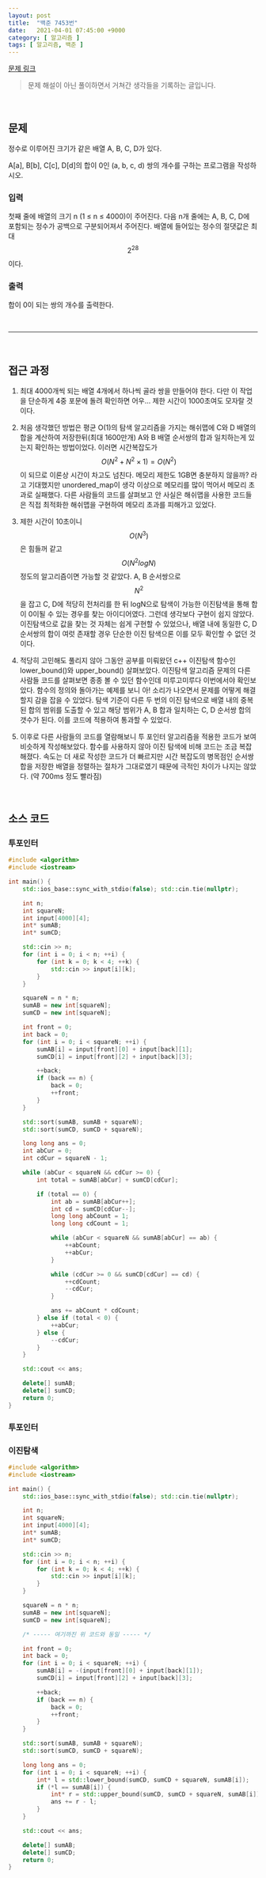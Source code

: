 ```yaml
---
layout: post
title:  "백준 7453번"
date:   2021-04-01 07:45:00 +9000
category: [ 알고리즘 ]
tags: [ 알고리즘, 백준 ]
---
```


[문제 링크](https://www.acmicpc.net/problem/7453)

> 문제 해설이 아닌 풀이하면서 거쳐간 생각들을 기록하는 글입니다.

<br>

## **문제**
정수로 이루어진 크기가 같은 배열 A, B, C, D가 있다.

A\[a\], B\[b\], C\[c\], D\[d\]의 합이 0인 (a, b, c, d) 쌍의 개수를 구하는 프로그램을 작성하시오.

### **입력**
첫째 줄에 배열의 크기 n (1 ≤ n ≤ 4000)이 주어진다. 다음 n개 줄에는 A, B, C, D에 포함되는 정수가 공백으로 구분되어져서 주어진다. 배열에 들어있는 정수의 절댓값은 최대 $$2^{28}$$이다.

### **출력**
합이 0이 되는 쌍의 개수를 출력한다.

<br>

---

<br>

## **접근 과정**
1. 최대 4000개씩 되는 배열 4개에서 하나씩 골라 쌍을 만들어야 한다. 다만 이 작업을 단순하게 4중 포문에 돌려 확인하면 어우... 제한 시간이 1000초여도 모자랄 것이다.

2. 처음 생각했던 방법은 평균 O(1)의 탐색 알고리즘을 가지는 해쉬맵에 C와 D 배열의 합을 계산하여 저장한뒤(최대 1600만개) A와 B 배열 순서쌍의 합과 일치하는게 있는지 확인하는 방법이었다. 이러면 시간복잡도가 $$O(N^2 + N^2 \times 1) = O(N^2)$$이 되므로 이론상 시간이 차고도 넘친다. 메모리 제한도 1GB면 충분하지 않을까? 라고 기대했지만 unordered_map이 생각 이상으로 메모리를 많이 먹어서 메모리 초과로 실패했다. 다른 사람들의 코드를 살펴보고 안 사실은 해쉬맵을 사용한 코드들은 직접 최적화한 해쉬맵을 구현하여 메모리 초과를 피해가고 있었다.

3. 제한 시간이 10초이니 $$O(N^3)$$은 힘들꺼 같고 $$O(N^2 logN)$$ 정도의 알고리즘이면 가능할 것 같았다. A, B 순서쌍으로 $$N^2$$을 잡고 C, D에 적당히 전처리를 한 뒤 logN으로 탐색이 가능한 이진탐색을 통해 합이 0이될 수 있는 경우를 찾는 아이디어였다. 그런데 생각보다 구현이 쉽지 않았다. 이진탐색으로 값을 찾는 것 자체는 쉽게 구현할 수 있었으나, 배열 내에 동일한 C, D 순서쌍의 합이 여럿 존재할 경우 단순한 이진 탐색으론 이를 모두 확인할 수 없던 것이다.

4. 적당히 고민해도 풀리지 않아 그동안 공부를 미뤄왔던 c++ 이진탐색 함수인 lower_bound()와 upper_bound() 살펴보았다. 이진탐색 알고리즘 문제의 다른 사람들 코드를 살펴보면 종종 볼 수 있던 함수인데 미루고미루다 이번에서야 확인보았다. 함수의 정의와 돌아가는 예제를 보니 아! 소리가 나오면서 문제를 어떻게 해결할지 감을 잡을 수 있었다. 탐색 기준이 다른 두 번의 이진 탐색으로 배열 내의 중복된 합의 범위를 도출할 수 있고 해당 범위가 A, B 합과 일치하는 C, D 순서쌍 합의 갯수가 된다. 이를 코드에 적용하여 통과할 수 있었다.

5. 이후로 다른 사람들의 코드를 열람해보니 투 포인터 알고리즘을 적용한 코드가 보여 비슷하게 작성해보았다. 함수를 사용하지 않아 이진 탐색에 비해 코드는 조금 복잡해졌다. 속도는 더 새로 작성한 코드가 더 빠르지만 시간 복잡도의 병목점인 순서쌍 합을 저장한 배열을 정렬하는 절차가 그대로였기 때문에 극적인 차이가 나지는 않았다. (약 700ms 정도 빨라짐)



<br>

## **소스 코드**

### **투포인터**

```c++
#include <algorithm>
#include <iostream>

int main() {
    std::ios_base::sync_with_stdio(false); std::cin.tie(nullptr);

    int n;
    int squareN;
    int input[4000][4];
    int* sumAB;
    int* sumCD;

    std::cin >> n;
    for (int i = 0; i < n; ++i) {
        for (int k = 0; k < 4; ++k) {
            std::cin >> input[i][k];
        }
    }

    squareN = n * n;
    sumAB = new int[squareN];
    sumCD = new int[squareN];

    int front = 0;
    int back = 0;
    for (int i = 0; i < squareN; ++i) {
        sumAB[i] = input[front][0] + input[back][1];
        sumCD[i] = input[front][2] + input[back][3];

        ++back;
        if (back == n) {
            back = 0;
            ++front;
        }
    }

    std::sort(sumAB, sumAB + squareN);
    std::sort(sumCD, sumCD + squareN);

    long long ans = 0;
    int abCur = 0;
    int cdCur = squareN - 1;

    while (abCur < squareN && cdCur >= 0) {
        int total = sumAB[abCur] + sumCD[cdCur];

        if (total == 0) {
            int ab = sumAB[abCur++];
            int cd = sumCD[cdCur--];
            long long abCount = 1;
            long long cdCount = 1;

            while (abCur < squareN && sumAB[abCur] == ab) { 
                ++abCount;
                ++abCur;
            }

            while (cdCur >= 0 && sumCD[cdCur] == cd) {
                ++cdCount;
                --cdCur;
            }

            ans += abCount * cdCount;
        } else if (total < 0) {
            ++abCur;
        } else {
            --cdCur;
        }
    }

    std::cout << ans;

    delete[] sumAB;
    delete[] sumCD;
    return 0;
}
```

### **투포인터**

### **이진탐색**

```c++
#include <algorithm>
#include <iostream>

int main() {
    std::ios_base::sync_with_stdio(false); std::cin.tie(nullptr);

    int n;
    int squareN;
    int input[4000][4];
    int* sumAB;
    int* sumCD;

    std::cin >> n;
    for (int i = 0; i < n; ++i) {
        for (int k = 0; k < 4; ++k) {
            std::cin >> input[i][k];
        }
    }

    squareN = n * n;
    sumAB = new int[squareN];
    sumCD = new int[squareN];

    /* ----- 여기까진 위 코드와 동일 ----- */

    int front = 0;
    int back = 0;
    for (int i = 0; i < squareN; ++i) {
        sumAB[i] = -(input[front][0] + input[back][1]);
        sumCD[i] = input[front][2] + input[back][3];

        ++back;
        if (back == n) {
            back = 0;
            ++front;
        }
    }

    std::sort(sumAB, sumAB + squareN);
    std::sort(sumCD, sumCD + squareN);

    long long ans = 0;
    for (int i = 0; i < squareN; ++i) {
        int* l = std::lower_bound(sumCD, sumCD + squareN, sumAB[i]);
        if (*l == sumAB[i]) {
            int* r = std::upper_bound(sumCD, sumCD + squareN, sumAB[i]);
            ans += r - l;
        }
    }

    std::cout << ans;

    delete[] sumAB;
    delete[] sumCD;
    return 0;
}
```
